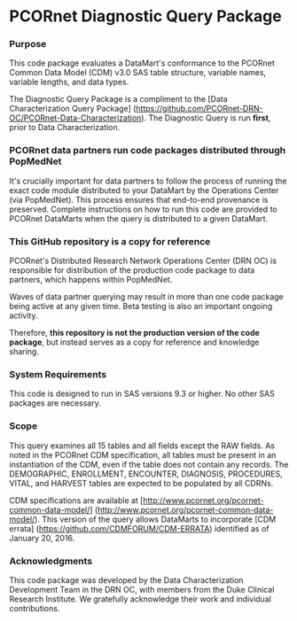 # PCORnet Diagnostic Query Package

### Purpose
This code package evaluates a DataMart's conformance to the PCORnet Common Data Model (CDM) v3.0 SAS table structure, variable names, variable lengths, and data types.  

The Diagnostic Query Package is a compliment to the [Data Characterization Query Package] (https://github.com/PCORnet-DRN-OC/PCORnet-Data-Characterization). The Diagnostic Query is run **first**, prior to Data Characterization.

### PCORnet data partners run code packages distributed through PopMedNet
It's crucially important for data partners to follow the process of running the exact code module distributed to your DataMart by the Operations Center (via PopMedNet). This process ensures that end-to-end provenance is preserved. Complete instructions on how to run this code are provided to PCORnet DataMarts when the query is distributed to a given DataMart. 

### This GitHub repository is a copy for reference
PCORnet's Distributed Research Network Operations Center (DRN OC) is responsible for distribution of the production code package to data partners, which happens within PopMedNet.

Waves of data partner querying may result in more than one code package being active at any given time. Beta testing is also an important ongoing activity.

Therefore, **this repository is not the production version of the code package**, but instead serves as a copy for reference and knowledge sharing.

### System Requirements
This code is designed to run in SAS versions 9.3 or higher. No other SAS packages are necessary. 

### Scope
This query examines all 15 tables and all fields except the RAW fields. As noted in the PCORnet CDM specification, all tables must be present in an instantiation of the CDM, even if the table does not contain any records. The DEMOGRAPHIC, ENROLLMENT, ENCOUNTER, DIAGNOSIS, PROCEDURES, VITAL, and HARVEST tables are expected to be populated by all CDRNs. 

CDM specifications are available at [http://www.pcornet.org/pcornet-common-data-model/] (http://www.pcornet.org/pcornet-common-data-model/). This version of the query allows DataMarts to incorporate [CDM errata] (https://github.com/CDMFORUM/CDM-ERRATA) identified as of January 20, 2016.

### Acknowledgments
This code package was developed by the Data Characterization Development Team in the DRN OC, with members from the Duke Clinical Research Institute. We gratefully acknowledge their work and individual contributions.
